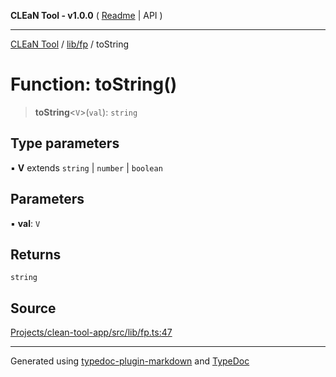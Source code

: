 **CLEaN Tool - v1.0.0** ( [Readme](../../../README.md) \| API )

***

[CLEaN Tool](../../../modules.md) / [lib/fp](../README.md) / toString

# Function: toString()

> **toString**\<`V`\>(`val`): `string`

## Type parameters

▪ **V** extends `string` \| `number` \| `boolean`

## Parameters

▪ **val**: `V`

## Returns

`string`

## Source

[Projects/clean-tool-app/src/lib/fp.ts:47](https://github.com/yuckyh/clean-tool-app/)

***

Generated using [typedoc-plugin-markdown](https://www.npmjs.com/package/typedoc-plugin-markdown) and [TypeDoc](https://typedoc.org/)
